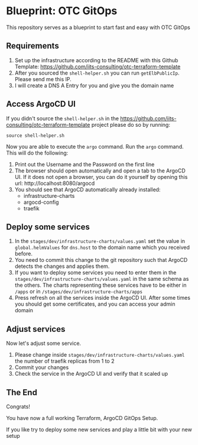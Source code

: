 # Blueprint: OTC GitOps

This repository serves as a blueprint to start fast and easy with OTC GitOps

## Requirements

1. Set up the infrastructure according to the README with this Github Template: https://github.com/iits-consulting/otc-terraform-template  
2. After you sourced the `shell-helper.sh` you can run `getElbPublicIp`. Please send me this IP.
3. I will create a DNS A Entry for you and give you the domain name

## Access ArgoCD UI

If you didn't source the `shell-helper.sh` in the https://github.com/iits-consulting/otc-terraform-template project please do so by running:

```shell
source shell-helper.sh
```

Now you are able to execute the `argo` command. Run the `argo` command. This will do the following:

1. Print out the Username and the Password on the first line
2. The browser should open automatically and open a tab to the ArgoCD UI. If it does not open a browser, you can do it yourself by opening this url: http://localhost:8080/argocd
3. You should see that ArgoCD automatically already installed:
    - infrastructure-charts
    - argocd-config
    - traefik 

## Deploy some services

1. In the `stages/dev/infrastructure-charts/values.yaml` set the value in `global.helmValues` for `dns.host` to the domain name which you received before.
2. You need to commit this change to the git repository such that ArgoCD detects the changes and applies them.
3. If you want to deploy some services you need to enter them in the `stages/dev/infrastructure-charts/values.yaml` in the same schema as the others. 
   The charts representing these services have to be either in `/apps` or in `/stages/dev/infrastructure-charts/apps`
4. Press refresh on all the services inside the ArgoCD UI. After some times you should get some certificates, and you can access your admin domain

## Adjust services

Now let's adjust some service. 

1. Please change inside `stages/dev/infrastructure-charts/values.yaml` the number of traefik replicas from 1 to 2
2. Commit your changes
3. Check the service in the ArgoCD UI and verify that it scaled up

## The End

Congrats! 

You have now a full working Terraform, ArgoCD GitOps Setup.

If you like try to deploy some new services and play a little bit with your new setup

